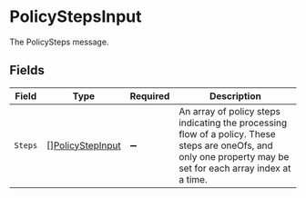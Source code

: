 # PolicyStepsInput

The PolicySteps message.


## Fields

| Field                                                                                                                                                         | Type                                                                                                                                                          | Required                                                                                                                                                      | Description                                                                                                                                                   |
| ------------------------------------------------------------------------------------------------------------------------------------------------------------- | ------------------------------------------------------------------------------------------------------------------------------------------------------------- | ------------------------------------------------------------------------------------------------------------------------------------------------------------- | ------------------------------------------------------------------------------------------------------------------------------------------------------------- |
| `Steps`                                                                                                                                                       | [][PolicyStepInput](../../models/shared/policystepinput.md)                                                                                                   | :heavy_minus_sign:                                                                                                                                            | An array of policy steps indicating the processing flow of a policy. These steps are oneOfs, and only one property may be set for each array index at a time. |